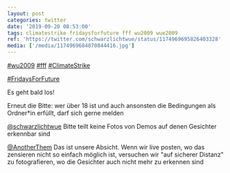 ```yaml
---
layout: post
categories: twitter
date: '2019-09-20 08:53:00'
tags: climatestrike fridaysforfuture fff wu2009 wue2009
ref: 'https://twitter.com/schwarzlichtwue/status/1174969695826403328'
media: ['/media/1174969684870844416.jpg']
---
```

[#wu2009](/t/wu2009) [#fff](/t/fff) [#ClimateStrike](/t/climatestrike)

[#FridaysForFuture](/t/fridaysforfuture)

Es geht bald los!

Erneut die Bitte: wer über 18 ist und auch ansonsten die Bedingungen als Ordner\*in erfüllt, darf sich gerne melden 

[@schwarzlichtwue](https://twitter.com/schwarzlichtwue) Bitte teilt keine Fotos von Demos auf denen Gesichter erkennbar sind

[@AnotherThem](https://twitter.com/AnotherThem) Das ist unsere Absicht. Wenn wir live posten, wo das zensieren nicht so einfach möglich ist, versuchen wir "auf sicherer Distanz" zu fotografieren, wo die Gesichter auch nicht mehr zu erkennen sind